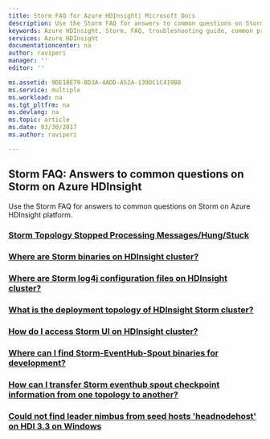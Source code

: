 ```yaml
---
title: Storm FAQ for Azure HDInsight| Microsoft Docs
description: Use the Storm FAQ for answers to common questions on Storm on Azure HDInsight platform.
keywords: Azure HDInsight, Storm, FAQ, troubleshooting guide, common problems
services: Azure HDInsight
documentationcenter: na
author: raviperi
manager: ''
editor: ''

ms.assetid: 9DE18E79-BD3A-4ADD-A52A-139DC1C419B8
ms.service: multiple
ms.workload: na
ms.tgt_pltfrm: na
ms.devlang: na
ms.topic: article
ms.date: 03/30/2017
ms.author: raviperi

---
```

## Storm FAQ: Answers to common questions on Storm on Azure HDInsight
Use the Storm FAQ for answers to common questions on Storm on Azure HDInsight platform.

### [Storm Topology Stopped Processing Messages/Hung/Stuck](storm-notprocessing.md)
### [Where are Storm binaries on HDInsight cluster?](storm-binaries-location.md)
### [Where are Storm log4j configuration files on HDInsight cluster?](storm-log4j-configuration.md)
### [What is the deployment topology of HDInsight Storm cluster?](storm-deployment-topology.md)
### [How do I access Storm UI on HDInsight cluster?](accessing-storm-ui.md)
### [Where can I find Storm-EventHub-Spout binaries for development?](storm-eventhub-spout-landing.md)
### [How can I transfer Storm eventhub spout checkpoint information from one topology to another?](import-export-eventhub-spout-checkpoint-data.md)
### [Could not find leader nimbus from seed hosts 'headnodehost' on HDI 3.3 on Windows](tsg-no-leader-nimbus.md)
